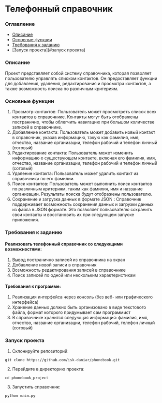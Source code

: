 # Телефонный справочник


### Оглавление
- [Описание](#описание)
- [Основные функции](#основные-функции)
- [Требования к заданию ](#требования-к-заданию)
- [Запуск проекта](#запуск проекта)


### Описание

Проект представляет собой систему справочника, которая позволяет пользователю управлять списком контактов.
Он предоставляет функции для добавления, удаления, редактирования и просмотра контактов, а также возможность поиска по различным критериям.


### Основные функции

1. Просмотр контактов: Пользователь может просмотреть список всех контактов в справочнике. Контакты могут быть отображены постранично, чтобы облегчить навигацию при большом количестве записей в справочнике.
2. Добавление контакта: Пользователь может добавить новый контакт в справочник, указав информацию, такую как фамилия, имя, отчество, название организации, телефон рабочий и телефон личный (сотовый)
3. Редактирование контакта: Пользователь может изменить информацию о существующем контакте, включая его фамилия, имя, отчество, название организации, телефон рабочий и телефон личный (сотовый)
4. Удаление контакта: Пользователь может удалить контакт из справочника по его фамилии.
5. Поиск контактов: Пользователь может выполнить поиск контактов по различным критериям, таким как фамилия, имя и название организации. Результаты поиска будут отображены пользователю.
6. Сохранение и загрузка данных в формате JSON : Справочник поддерживает возможность сохранения данных и загрузки данных из файла в JSON формате. Это позволяет пользователю сохранить свои контакты и восстановить их при следующем запуске приложения.


### Требования к заданию

#### Реализовать телефонный справочник со следующими возможностями:
1. Вывод постранично записей из справочника на экран
2. Добавление новой записи в справочник
3. Возможность редактирования записей в справочнике
4. Поиск записей по одной или нескольким характеристикам

#### Требования к программе:
1. Реализация интерфейса через консоль (без веб- или графического интерфейса)
2. Хранение данных должно быть организовано в виде текстового файла, формат которого придумывает сам программист
3. В справочнике хранится следующая информация: фамилия, имя, отчество, название организации, телефон рабочий, телефон личный (сотовый)


### Запуск проекта

1) Склонируйте репозиторий:
```commandline
git clone https://github.com/isk-daniar/phonebook.git
```

2) Перейдите в директорию проекта:
```commandline
cd phonebook_project
```

3) Запустить справочник:
```commandline
python main.py
```